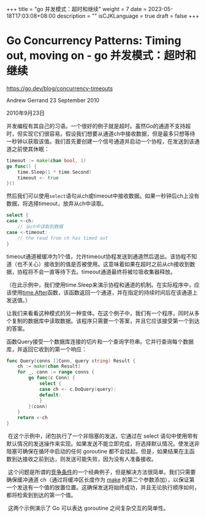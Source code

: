 +++
title = "go 并发模式：超时和继续"
weight = 7
date = 2023-05-18T17:03:08+08:00
description = ""
isCJKLanguage = true
draft = false
+++

# Go Concurrency Patterns: Timing out, moving on - go 并发模式：超时和继续

https://go.dev/blog/concurrency-timeouts

Andrew Gerrand
23 September 2010

2010年9月23日

​	并发编程有其自己的习语。一个很好的例子就是超时。虽然Go的通道不支持超时，但实现它们很容易。假设我们想要从通道ch中接收数据，但是最多只想等待一秒钟以获取该值。我们首先要创建一个信号通道并启动一个协程，在发送到该通道之前使其休眠：

```go linenums="1"
timeout := make(chan bool, 1)
go func() {
    time.Sleep(1 * time.Second)
    timeout <- true
}()
```

​	然后我们可以使用`select`语句从ch或timeout中接收数据。如果一秒钟后ch上没有数据，将选择timeout，放弃从ch中读取。

```go linenums="1"
select {
case <-ch:
    // 从ch中读取到数据
case <-timeout:
    // the read from ch has timed out
}
```

​	timeout通道被缓冲为1个值，允许timeout协程发送到通道然后退出。该协程不知道（也不关心）接收到的值是否被使用。这意味着如果在超时之前从ch接收到数据，协程将不会一直等待下去。timeout通道最终将被垃圾收集器释放。

（在此示例中，我们使用time.Sleep来演示协程和通道的机制。在实际程序中，应该使用[time.After](https://pkg.go.dev/pkg/time/#After)函数，该函数返回一个通道，并在指定的持续时间后在该通道上发送值。）

​	让我们来看看这种模式的另一种变体。在这个例子中，我们有一个程序，同时从多个复制的数据库中读取数据。该程序只需要一个答案，并且它应该接受第一个到达的答案。

​	函数Query接受一个数据库连接的切片和一个查询字符串。它并行查询每个数据库，并返回它收到的第一个响应：

```go linenums="1"
func Query(conns []Conn, query string) Result {
    ch := make(chan Result)
    for _, conn := range conns {
        go func(c Conn) {
            select {
            case ch <- c.DoQuery(query):
            default:
            }
        }(conn)
    }
    return <-ch
}
```

​	在这个示例中，闭包执行了一个非阻塞的发送，它通过在 select 语句中使用带有默认情况的发送操作来实现。如果发送不能立即完成，将选择默认情况。使发送非阻塞可确保在循环中启动的任何 goroutine 都不会挂起。但是，如果结果在主函数到达接收之前到达，则发送可能失败，因为没有人准备接收。

​	这个问题是所谓的[竞争条件](https://en.wikipedia.org/wiki/Race_condition)的一个经典例子，但是解决方法很简单。我们只需要确保缓冲通道 ch（通过将缓冲区长度作为 [make](https://go.dev/pkg/builtin/#make) 的第二个参数添加），以保证第一个发送有一个值的放置位置。这确保发送将始终成功，并且无论执行顺序如何，都将检索到到达的第一个值。

​	这两个示例演示了 Go 可以表达 goroutine 之间复杂交互的简单性。
